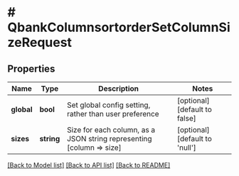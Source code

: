 # # QbankColumnsortorderSetColumnSizeRequest

## Properties

Name | Type | Description | Notes
------------ | ------------- | ------------- | -------------
**global** | **bool** | Set global config setting, rather than user preference | [optional] [default to false]
**sizes** | **string** | Size for each column, as a JSON string representing [column &#x3D;&gt; size] | [optional] [default to 'null']

[[Back to Model list]](../../README.md#models) [[Back to API list]](../../README.md#endpoints) [[Back to README]](../../README.md)
